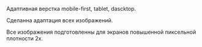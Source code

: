 
Адаптивная верстка mobile-first, tablet, dascktop.

Сделанна адаптация всех изображений.

Все изображения подготовленны для экранов повышенной пиксельной плотности 2х.
